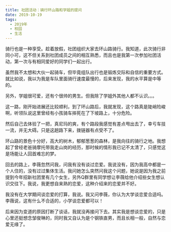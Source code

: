 ```yaml
---
title: 社团活动：骑行环山路和学姐的提问
date: 2019-10-19
tags:
  - 2019年
  - 校园
  - 生活
---
```


骑行也是一种享受。趁着放假，社团组织大家去环山路骑行。我知道，此次骑行非同小可，这不但关系到社团成员之间的相互熟悉，而且也是我第一次参加社团活动，第一次与有相同爱好的同学们一起出行。

虽然我不太想和大伙一起骑车，但毕竟组队出行也是锻炼交际和自信的重要方式。就比如说，我以为我是车队里面骑行速度最慢的，后来发现，我的水平算是中等的。

另外，学姐很可爱，还有个很帅的男生。但我除了学姐外其他人都不认识。。。

这一路，刚开始进展还比较顺利，到了环山路后，我就发现，这个路真是陡峭险峻啊，听领队说这里曾经有小孩骑车摔死在了下坡路上，十分危险。

然后自己去体验了一把，真尼玛的爽，有个路段我感觉有差点甩出去了，幸亏车技一流，并无大碍。只是这趟路下来，拨链器有点受不了。

环山路的景色十分好，高大的树木，郁郁葱葱的森林，是我向往的骑行之地。我想起了曾经老爸骑摩托带我走山岗的经历，那时候的情形我已记不太清了，只感觉这是场能让人回首难忘的梦。

回去的路上，李薇忽然问我，问我有没有谈过恋爱。我说没有，因为我高中都是一个人住的，没有过过集体生活。我问她怎么突然问我这个问题，她说是因为我之前提到今年招新社团里有几个女生，另外Q群里有同学想让李薇给他介绍些女生想认识交往下。我说，我更想自来熟的恋爱，这种介绍来的恋爱并不好。

我没有在大学期间谈恋爱的打算，我说。我又问李薇，你认为大学谈恋爱合适吗。李薇说，这有什么不合适的，小学谈恋爱都可以！

后来因为变道的原因打断了谈话，我就没再接问下去。其实我是想谈恋爱的，只是心里还挺想念邹俊琳的，同时我又自认为是个钢铁直男，而且长相一般，自然与恋爱无缘了。
